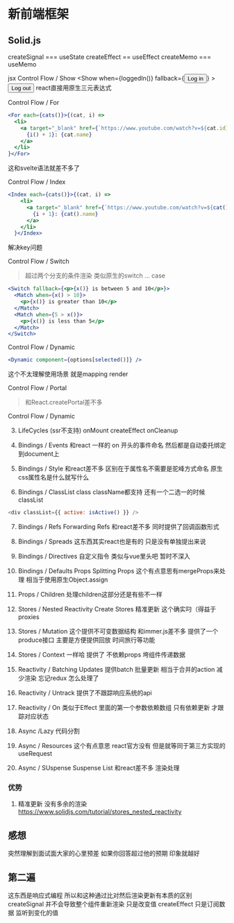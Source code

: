 # 新前端框架
## Solid.js
  
createSignal === useState
createEffect == useEffect
createMemo  === useMemo

jsx
Control Flow / Show
<Show
      when={loggedIn()}
      fallback={<button onClick={toggle}>Log in</button>}
    >
      <button onClick={toggle}>Log out</button>
    </Show>
    react直接用原生三元表达式

Control Flow / For
```jsx
<For each={cats()}>{(cat, i) =>
  <li>
    <a target="_blank" href={`https://www.youtube.com/watch?v=${cat.id}`}>
      {i() + 1}: {cat.name}
    </a>
  </li>
}</For>
```
这和svelte语法就差不多了

Control Flow / Index
```jsx
<Index each={cats()}>{(cat, i) =>
    <li>
      <a target="_blank" href={`https://www.youtube.com/watch?v=${cat().id}`}>
        {i + 1}: {cat().name}
      </a>
    </li>
  }</Index>
  ```
  解决key问题


Control Flow / Switch 
> 超过两个分支的条件渲染  类似原生的switch ... case
```jsx
<Switch fallback={<p>{x()} is between 5 and 10</p>}>
  <Match when={x() > 10}>
    <p>{x()} is greater than 10</p>
  </Match>
  <Match when={5 > x()}>
    <p>{x()} is less than 5</p>
  </Match>
</Switch>
```

Control Flow / Dynamic
```jsx
<Dynamic component={options[selected()]} />
```
这个不太理解使用场景 就是mapping render

Control Flow / Portal
> 和React.createPortal差不多

Control Flow / Dynamic

3. LifeCycles (ssr不支持)
 onMount
 createEffect
 onCleanup

4. Bindings / Events
和react 一样的 on 开头的事件命名  然后都是自动委托绑定到document上

5. Bindings / Style
和react差不多  区别在于属性名不需要是驼峰方式命名 原生css属性名是什么就写什么 

6. Bindings / ClassList
 class className都支持  还有一个二选一的时候classList
 ```js
 <div classList={{ active: isActive() }} />
 ```

7. Bindings / Refs Forwarding Refs
 和react差不多 同时提供了回调函数形式

8. Bindings / Spreads
这东西其实react也是有的 只是没有单独提出来说

9. Bindings / Directives 
  自定义指令  类似与vue里头吧 暂时不深入

10. Bindings / Defaults Props  Splitting Props
这个有点意思有mergeProps来处理 相当于使用原生Object.assign

11. Props / Children
 处理children这部分还是有些不一样
12. Stores / Nested Reactivity Create Stores
精准更新  这个确实叼（得益于proxies

13. Stores / Mutation
这个提供不可变数据结构  和immer.js差不多 提供了一个produce接口 主要是方便提供回放  时间旅行等功能

14. Stores / Context
一样哈 提供了 不依赖props 垮组件传递数据

15. Reactivity / Batching Updates
提供batch 批量更新 相当于合并的action 减少渲染 忘记redux 怎么处理了

16. Reactivity / Untrack
提供了不跟踪响应系统的api

17. Reactivity / On
类似于Effect 里面的第一个参数依赖数组  只有依赖更新 才跟踪对应状态

18. Async /Lazy
代码分割

19. Async / Resources
这个有点意思 react官方没有  但是就等同于第三方实现的useRequest


20. Async / SUspense Suspense List
和react差不多 渲染处理





### 优势
1. 精准更新 没有多余的渲染
https://www.solidjs.com/tutorial/stores_nested_reactivity



## 感想
突然理解到面试面大家的心里预差  如果你回答超过他的预期  印象就越好

## 第二遍 
这东西是响应式编程  所以和这种通过比对然后渲染更新有本质的区别
createSignal 并不会导致整个组件重新渲染  只是改变值
createEffect 只是订阅数据  监听到变化的值